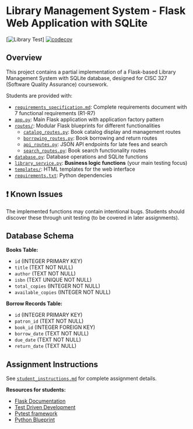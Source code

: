 # Library Management System - Flask Web Application with SQLite

[![Library Test](https://github.com/Crypsis420/cisc327-library-management-a2-1470./actions/workflows/test.yml/badge.svg)]
[![codecov](https://codecov.io/github/Crypsis420/cisc327-library-management-a2-1470./graph/badge.svg?token=YMNH3JM3D8)](https://codecov.io/github/Crypsis420/cisc327-library-management-a2-1470.)

## Overview

This project contains a partial implementation of a Flask-based Library Management System with SQLite database, designed for CISC 327 (Software Quality Assurance) coursework.

Students are provided with:

- [`requirements_specification.md`](requirements_specification.md): Complete requirements document with 7 functional requirements (R1-R7)
- [`app.py`](app.py): Main Flask application with application factory pattern
- [`routes/`](routes/): Modular Flask blueprints for different functionalities
  - [`catalog_routes.py`](routes/catalog_routes.py): Book catalog display and management routes
  - [`borrowing_routes.py`](routes/borrowing_routes.py): Book borrowing and return routes
  - [`api_routes.py`](routes/api_routes.py): JSON API endpoints for late fees and search
  - [`search_routes.py`](routes/search_routes.py): Book search functionality routes
- [`database.py`](database.py): Database operations and SQLite functions
- [`library_service.py`](library_service.py): **Business logic functions** (your main testing focus)
- [`templates/`](templates/): HTML templates for the web interface
- [`requirements.txt`](requirements.txt): Python dependencies

## ❗ Known Issues
The implemented functions may contain intentional bugs. Students should discover these through unit testing (to be covered in later assignments).

## Database Schema
**Books Table:**
- `id` (INTEGER PRIMARY KEY)
- `title` (TEXT NOT NULL)
- `author` (TEXT NOT NULL)  
- `isbn` (TEXT UNIQUE NOT NULL)
- `total_copies` (INTEGER NOT NULL)
- `available_copies` (INTEGER NOT NULL)

**Borrow Records Table:**
- `id` (INTEGER PRIMARY KEY)
- `patron_id` (TEXT NOT NULL)
- `book_id` (INTEGER FOREIGN KEY)
- `borrow_date` (TEXT NOT NULL)
- `due_date` (TEXT NOT NULL)
- `return_date` (TEXT NULL)

## Assignment Instructions
See [`student_instructions.md`](student_instructions.md) for complete assignment details.

**Resources for students:**

- [Flask Documentation](https://flask.palletsprojects.com/)
- [Test Driven Development](https://www.datacamp.com/tutorial/test-driven-development-in-python)
- [Pytest framework](https://realpython.com/pytest-python-testing/)
- [Python Blueprint](https://flask.palletsprojects.com/en/stable/blueprints)


